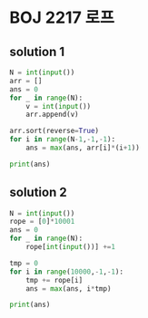 # BOJ 2217 로프

## solution 1

```python
N = int(input())
arr = []
ans = 0
for _ in range(N):
    v = int(input()) 
    arr.append(v)

arr.sort(reverse=True)
for i in range(N-1,-1,-1):
    ans = max(ans, arr[i]*(i+1))

print(ans)
```

## solution 2

```python
N = int(input())
rope = [0]*10001
ans = 0
for _ in range(N):
    rope[int(input())] +=1

tmp = 0
for i in range(10000,-1,-1):
    tmp += rope[i]
    ans = max(ans, i*tmp)

print(ans)
```